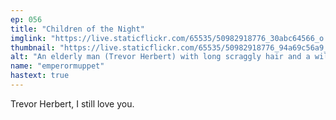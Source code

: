 ```yaml
---
ep: 056
title: "Children of the Night"
imglink: "https://live.staticflickr.com/65535/50982918776_30abc64566_o.jpg"
thumbnail: "https://live.staticflickr.com/65535/50982918776_94a69c56a9_q.jpg"
alt: "An elderly man (Trevor Herbert) with long scraggly hair and a wild beard. He is wearing red tinted sunglasses and has a worn beanie on his head. He wears a T-Shirt which reads 'Too Old to Die Young'. Along the bottom, text reads 'As you can see Archivist, I am not dead.'"
name: "emperormuppet"
hastext: true
---
```

Trevor Herbert, I still love you.